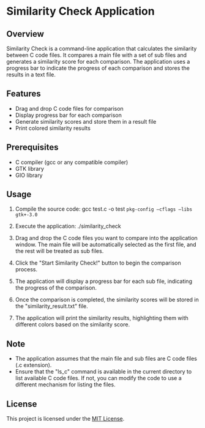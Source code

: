 # Similarity Check Application

## Overview
Similarity Check is a command-line application that calculates the similarity between C code files. It compares a main file with a set of sub files and generates a similarity score for each comparison. The application uses a progress bar to indicate the progress of each comparison and stores the results in a text file.

## Features
- Drag and drop C code files for comparison
- Display progress bar for each comparison
- Generate similarity scores and store them in a result file
- Print colored similarity results

## Prerequisites
- C compiler (gcc or any compatible compiler)
- GTK library
- GIO library

## Usage
1. Compile the source code: gcc test.c -o test `pkg-config —cflags —libs gtk+-3.0`
2. Execute the application: ./similarity_check
3. Drag and drop the C code files you want to compare into the application window. The main file will be automatically selected as the first file, and the rest will be treated as sub files.

4. Click the "Start Similarity Check!" button to begin the comparison process.

5. The application will display a progress bar for each sub file, indicating the progress of the comparison.

6. Once the comparison is completed, the similarity scores will be stored in the "similarity_result.txt" file.

7. The application will print the similarity results, highlighting them with different colors based on the similarity score.

## Note
- The application assumes that the main file and sub files are C code files (.c extension).
- Ensure that the "ls_c" command is available in the current directory to list available C code files. If not, you can modify the code to use a different mechanism for listing the files.

## License
This project is licensed under the [MIT License](LICENSE).

